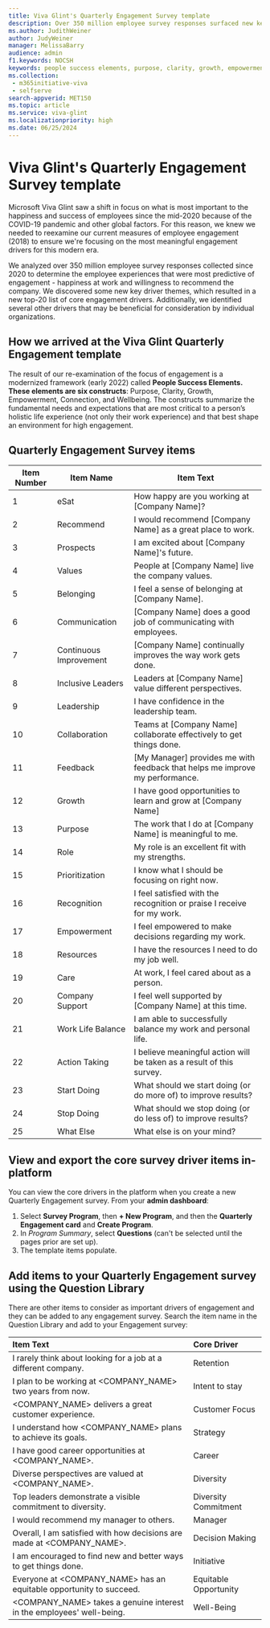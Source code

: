 ```yaml
---
title: Viva Glint's Quarterly Engagement Survey template
description: Over 350 million employee survey responses surfaced new key driver themes resulting in new top-20 core engagement drivers on this template.
ms.author: JudithWeiner
author: JudyWeiner
manager: MelissaBarry
audience: admin
f1.keywords: NOCSH
keywords: people success elements, purpose, clarity, growth, empowerment, connection, wellbeing, cord driver, key driver
ms.collection: 
 - m365initiative-viva
 - selfserve
search-appverid: MET150
ms.topic: article
ms.service: viva-glint
ms.localizationpriority: high
ms.date: 06/25/2024
---
```


# Viva Glint's Quarterly Engagement Survey template

Microsoft Viva Glint saw a shift in focus on what is most important to the happiness and success of employees since the mid-2020 because of the COVID-19 pandemic and other global factors. For this reason, we knew we needed to reexamine our current measures of employee engagement (2018) to ensure we're focusing on the most meaningful engagement drivers for this modern era. 

We analyzed over 350 million employee survey responses collected since 2020 to determine the employee experiences that were most predictive of engagement - happiness at work and willingness to recommend the company. We discovered some new key driver themes, which resulted in a new top-20 list of core engagement drivers. Additionally, we identified several other drivers that may be beneficial for consideration by individual organizations. 

## How we arrived at the Viva Glint Quarterly Engagement template

The result of our re-examination of the focus of engagement is a modernized framework (early 2022) called **People Success Elements. These elements are six constructs**: Purpose, Clarity, Growth, Empowerment, Connection, and Wellbeing. The constructs summarize the fundamental needs and expectations that are most critical to a person’s holistic life experience (not only their work experience) and that best shape an environment for high engagement.

## Quarterly Engagement Survey items

Item Number|Item Name|Item Text|
|--------|---------|--------|
|1|eSat|How happy are you working at [Company Name]?|
|2|Recommend|I would recommend [Company Name] as a great place to work.|
|3|Prospects|I am excited about [Company Name]'s future.|
|4|Values| People at [Company Name] live the company values.|
|5|Belonging|I feel a sense of belonging at [Company Name].|
|6|Communication|[Company Name] does a good job of communicating with employees.|
|7|Continuous Improvement|[Company Name] continually improves the way work gets done.|
|8|Inclusive Leaders|Leaders at [Company Name] value different perspectives.|
|9|Leadership|I have confidence in the leadership team.|
|10|Collaboration|Teams at [Company Name] collaborate effectively to get things done.
|11|Feedback|[My Manager] provides me with feedback that helps me improve my performance.|
|12|Growth|I have good opportunities to learn and grow at [Company Name]|
|13|Purpose|The work that I do at [Company Name] is meaningful to me.|
|14|Role|My role is an excellent fit with my strengths.|
|15|Prioritization|I know what I should be focusing on right now.|
|16|Recognition|I feel satisfied with the recognition or praise I receive for my work.|
|17|Empowerment|I feel empowered to make decisions regarding my work.|
|18|Resources|I have the resources I need to do my job well.|
|19|Care|At work, I feel cared about as a person.|
|20|Company Support|I feel well supported by [Company Name] at this time.|
|21|Work Life Balance|I am able to successfully balance my work and personal life.|
|22|Action Taking|I believe meaningful action will be taken as a result of this survey.|
|23|Start Doing| What should we start doing (or do more of) to improve results?|
|24|Stop Doing| What should we stop doing (or do less of) to improve results?|
|25|What Else| What else is on your mind?|

## View and export the core survey driver items in-platform

You can view the core drivers in the platform when you create a new Quarterly Engagement survey. From your **admin dashboard**:

1. Select **Survey Program**, then **+ New Program**, and then the **Quarterly Engagement card** and **Create Program**.
2. In *Program Summary*, select **Questions** (can't be selected until the pages prior are set up).
3. The template items populate.

## Add items to your Quarterly Engagement survey using the Question Library

There are other items to consider as important drivers of engagement and they can be added to any engagement survey. Search the item name in the Question Library and add to your Engagement survey:

| **Item Text** | **Core Driver** |
|:---|:---|
| I rarely think about looking for a job at a different company. | Retention |
| I plan to be working at <COMPANY_NAME> two years from now. | Intent to stay |
| <COMPANY_NAME> delivers a great customer experience.| Customer Focus |
| I understand how <COMPANY_NAME> plans to achieve its goals. | Strategy |
| I have good career opportunities at <COMPANY_NAME>. | Career |
| Diverse perspectives are valued at <COMPANY_NAME>. | Diversity |
| Top leaders demonstrate a visible commitment to diversity.| Diversity Commitment |
| I would recommend my manager to others. | Manager |
| Overall, I am satisfied with how decisions are made at <COMPANY_NAME>.| Decision Making |
| I am encouraged to find new and better ways to get things done. | Initiative |
| Everyone at <COMPANY_NAME> has an equitable opportunity to succeed. | Equitable Opportunity |
| <COMPANY_NAME> takes a genuine interest in the employees' well-being. | Well-Being |
